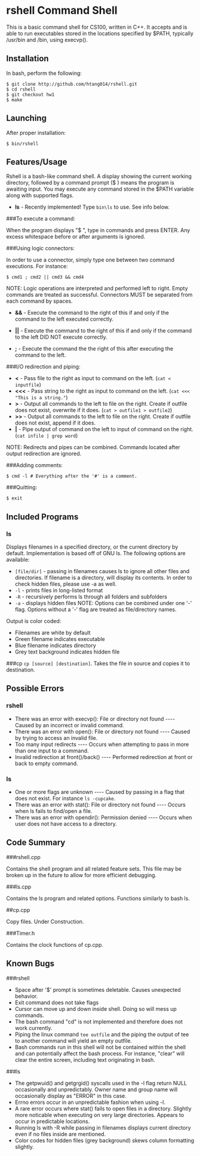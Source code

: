 # rshell Command Shell
This is a basic command shell for CS100, written in C++.  It accepts and is able to run executables stored in the locations specified by $PATH, typically /usr/bin and /bin, using execvp().

## Installation
In bash, perform the following:
```
$ git clone http://github.com/htang014/rshell.git
$ cd rshell
$ git checkout hw1
$ make

```
## Launching
After proper installation:
```
$ bin/rshell
```

## Features/Usage
Rshell is a bash-like command shell.  A display showing the current working directory, followed by a command prompt ($ ) means the program is awaiting input.  You may execute any command stored in the $PATH variable along with supported flags.

* **ls** - Recently implemented!  Type `bin\ls` to use. See info below.



###To execute a command:

When the program displays "$ ", type in commands and press ENTER.  Any excess whitespace before or after arguments is ignored.



###Using logic connectors:

In order to use a connector, simply type one between two command executions. For instance:
```
$ cmd1 ; cmd2 || cmd3 && cmd4
```

NOTE: Logic operations are interpreted and performed left to right. Empty commands are treated as successful.  Connectors MUST be separated from each command by spaces.

* **&&** - Execute the command to the right of this if and only if the command to the left executed correctly.

* **||** - Execute the command to the right of this if and only if the command to the left DID NOT execute correctly.

* **;** - Execute the command the the right of this after executing the command to the left.

###I/O redirection and piping:

* **<** - Pass file to the right as input to command on the left. (``cat < inputfile``)
* **<<<** - Pass string to the right as input to command on the left. (``cat <<< "This is a string."``)
* **>** - Output all commands to the left to file on the right. Create if outfile does not exist, overwrite if it does.  (``cat > outfile1 > outfile2``)
* **>>** - Output all commands to the left to file on the right. Create if outfile does not exist, append if it does.
* **|** - Pipe output of command on the left to input of command on the right. (``cat infile | grep word``)

NOTE: Redirects and pipes can be combined.  Commands located after output redirection are ignored.

###Adding comments:

```
$ cmd -l # Everything after the '#' is a comment.
```

###Quitting:
```
$ exit
```

## Included Programs
### ls
Displays filenames in a specified directory, or the current directory by default.  Implementation is based off of GNU ls. The following options are available:
* `[file/dir]` - passing in filenames causes ls to ignore all other files and directories.  If filename is a directory, will display its contents.  In order to check hidden files, please use -a as well.
* `-l` - prints files in long-listed format
* `-R` - recursively performs ls through all folders and subfolders
* `-a` - displays hidden files
NOTE: Options can be combined under one '-' flag.  Options without a '-' flag are treated as file/directory names.

Output is color coded:
* Filenames are white by default
* Green filename indicates executable
* Blue filename indicates directory
* Grey text background indicates hidden file

###cp
``cp [source] [destination]``.  Takes the file in source and copies it to destination.


## Possible Errors

### rshell
* There was an error with execvp(): File or directory not found ---- Caused by an incorrect or invalid command.
* There was an error with open(): File or directory not found ---- Caused by trying to access an invalid file.
* Too many input redirects ---- Occurs when attempting to pass in more than one input to a command.
* Invalid redirection at front()/back() ---- Performed redirection at front or back to empty command.

### ls
* One or more flags are unknown ---- Caused by passing in a flag that does not exist.  For instance `ls -cupcake`.
* There was an error with stat(): File or directory not found ---- Occurs when ls fails to find/open a file.
* There was an error with opendir(): Permission denied ---- Occurs when user does not have access to a directory.

## Code Summary

###rshell.cpp

Contains the shell program and all related feature sets.  This file may be broken up in the future to allow for more efficient debugging.

###ls.cpp

Contains the ls program and related options.  Functions similarly to bash ls.

##cp.cpp

Copy files.  Under Construction.

###Timer.h

Contains the clock functions of cp.cpp.

## Known Bugs

###rshell
* Space after '$' prompt is sometimes deletable.  Causes unexpected behavior.
* Exit command does not take flags
* Cursor can move up and down inside shell.  Doing so will mess up commands.
* The bash command "cd" is not implemented and therefore does not work currently.
* Piping the linux command ``tee outfile`` and the piping the output of tee to another command will yield an empty outfile.
* Bash commands run in this shell will not be contained within the shell and can potentially affect the bash process.  For instance, "clear" will clear the entire screen, including text originating in bash.

###ls
* The getpwuid() and getgrgid() syscalls used in the -l flag return NULL occasionally and unpredictably.  Owner name and group name will occasionally display as "ERROR" in this case.
* Errno errors occur in an unpredictable fashion when using -l.
* A rare error occurs where stat() fails to open files in a directory.  Slightly more noticable when executing on very large directories.  Appears to occur in predictable locations.
* Running ls with -R while passing in filenames displays current directory even if no files inside are mentioned.
* Color codes for hidden files (grey background) skews column formatting slightly.
